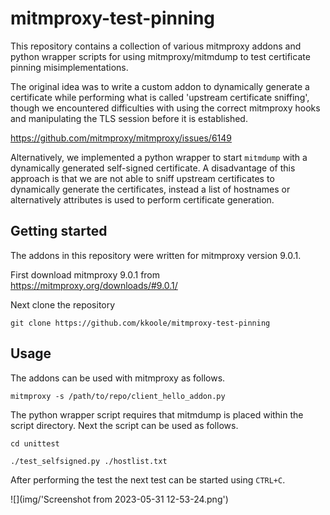 # mitmproxy-test-pinning

This repository contains a collection of various mitmproxy addons and python wrapper scripts for using mitmproxy/mitmdump to test certificate pinning misimplementations.

The original idea was to write a custom addon to dynamically generate a certificate while performing what is called 'upstream certificate sniffing', though we encountered difficulties with using the correct mitmproxy hooks and manipulating the TLS session before it is established.

https://github.com/mitmproxy/mitmproxy/issues/6149

Alternatively, we implemented a python wrapper to start `mitmdump` with a dynamically generated self-signed certificate. A disadvantage of this approach is that we are not able to sniff upstream certificates to dynamically generate the certificates, instead a list of hostnames or alternatively attributes is used to perform certificate generation.

## Getting started

The addons in this repository were written for mitmproxy version 9.0.1.

First download mitmproxy 9.0.1 from https://mitmproxy.org/downloads/#9.0.1/

Next clone the repository

```git clone https://github.com/kkoole/mitmproxy-test-pinning``` 

## Usage

The addons can be used with mitmproxy as follows.

```mitmproxy -s /path/to/repo/client_hello_addon.py```

The python wrapper script requires that mitmdump is placed within the script directory. Next the script can be used as follows.

```cd unittest```

```./test_selfsigned.py ./hostlist.txt```

After performing the test the next test can be started using ```CTRL+C```.

![](img/'Screenshot from 2023-05-31 12-53-24.png')
